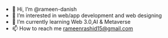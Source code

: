 - 👋 Hi, I’m @rameen-danish
- 👀 I’m interested in web/app development and web designing
- 🌱 I’m currently learning Web 3.0,AI & Metaverse
- 📫 How to reach me rameenrashid15@gmail.com

<!---
rameen-danish/rameen-danish is a ✨ special ✨ repository because its `README.md` (this file) appears on your GitHub profile.
You can click the Preview link to take a look at your changes.
--->
